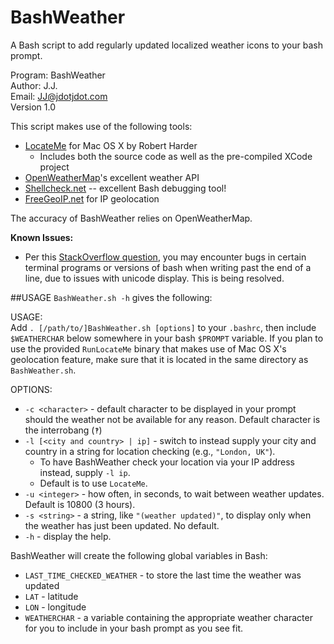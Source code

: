 BashWeather
===========

A Bash script to add regularly updated localized weather icons to your bash prompt.

Program: BashWeather<br>
Author: J.J.<br>
Email: JJ@jdotjdot.com<br>
Version 1.0<br>

This script makes use of the following tools:
+  [LocateMe](https://github.com/netj/LocateMe) for Mac OS X by Robert Harder
    *  Includes both the source code as well as the pre-compiled XCode project
+ [OpenWeatherMap](http://openweathermap.org)'s excellent weather API
+ [Shellcheck.net](http://www.shellcheck.net/) -- excellent Bash debugging tool!
+ [FreeGeoIP.net](http://freegeoip.net) for IP geolocation

The accuracy of BashWeather relies on OpenWeatherMap.

**Known Issues:**
+ Per this [StackOverflow question](http://stackoverflow.com/questions/22922138/terminal-overwriting-same-line-when-too-long?noredirect=1#comment35042608_22922138), you may encounter bugs in certain terminal programs or versions of bash when writing past the end of a line, due to issues with unicode display.  This is being resolved. 

##USAGE
`BashWeather.sh -h` gives the following:

USAGE:<br>
    Add `. [/path/to/]BashWeather.sh [options]` to your `.bashrc`,
    then include `$WEATHERCHAR` below somewhere in your bash `$PROMPT` variable.
    If you plan to use the provided `RunLocateMe` binary that makes use of Mac OS X's geolocation feature, make sure that it is located in the same directory as `BashWeather.sh`.

OPTIONS:
 + `-c <character>` - default character to be displayed in your prompt should the weather not be available for any reason.  Default character is the interrobang (`‽`)
 + `-l [<city and country> | ip]` - switch to instead supply your city and country in a string for location checking (e.g., `"London, UK"`).
     * To have BashWeather check your location via your IP address instead, supply `-l ip`.
     * Default is to use `LocateMe`.
 + `-u <integer>` - how often, in seconds, to wait between weather updates.  Default is 10800 (3 hours).
 + `-s <string>` - a string, like `"(weather updated)"`, to display only when the weather has just been updated.  No default.
 + `-h` - display the help.

BashWeather will create the following global variables in Bash:
+ `LAST_TIME_CHECKED_WEATHER` - to store the last time the weather was updated
+ `LAT` - latitude
+ `LON` - longitude
+ `WEATHERCHAR` - a variable containing the appropriate weather character for you to include in your bash prompt as you see fit.
